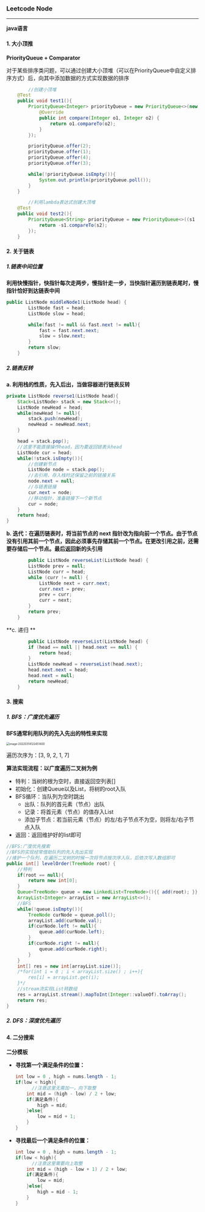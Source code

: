 ### Leetcode Node

------

**java语言**

#### 1. 大小顶推

**PriorityQueue + Comparator**

对于某些排序类问题，可以通过创建大小顶堆（可以在PriorityQueue中自定义排序方式）后，向其中添加数据的方式实现数据的排序

```java
		//创建小顶堆
    @Test
    public void test1(){
        PriorityQueue<Integer> priorityQueue = new PriorityQueue<>(new Comparator<Integer>() {
            @Override
            public int compare(Integer o1, Integer o2) {
                return o1.compareTo(o2);
            }
        });

        priorityQueue.offer(2);
        priorityQueue.offer(1);
        priorityQueue.offer(4);
        priorityQueue.offer(3);

        while(!priorityQueue.isEmpty()){
            System.out.println(priorityQueue.poll());
        }
    }

		//利用lambda表达式创建大顶堆
    @Test
    public void test2(){
        PriorityQueue<String> priorityQueue = new PriorityQueue<>((s1 , s2) -> {
            return -s1.compareTo(s2);
        });
    }
```

#### 2. 关于链表

##### 1.链表中间位置

**利用快慢指针，快指针每次走两步，慢指针走一步，当快指针遍历到链表尾时，慢指针恰好到达链表中间**

```java
public ListNode middleNode1(ListNode head) {
        ListNode fast = head;
        ListNode slow = head;

        while(fast != null && fast.next != null){
            fast = fast.next.next;
            slow = slow.next;
        }
        return slow;
    }
```

##### 2.链表反转

**a. 利用栈的性质，先入后出，当做容器进行链表反转**

```java
private ListNode reverse1(ListNode head){
    Stack<ListNode> stack = new Stack<>();
    ListNode newHead = head;
    while(newHead != null){
        stack.push(newHead);
        newHead = newHead.next;
    }

    head = stack.pop();
    //这里不能直接操作head，因为要返回链表头head
    ListNode cur = head;
    while(!stack.isEmpty()){
        //创建新节点
        ListNode node = stack.pop();
        //去引用，存入栈时还保留之前的链接关系
        node.next = null;
        //与链表链接
        cur.next = node;
        //移动指针，准备链接下一个新节点
        cur = node;
    }
    return head;
}
```

**b. 迭代：在遍历链表时，将当前节点的 next 指针改为指向前一个节点。由于节点没有引用其前一个节点，因此必须事先存储其前一个节点。在更改引用之前，还需要存储后一个节点。最后返回新的头引用**

```java
		public ListNode reverseList(ListNode head) {
        ListNode prev = null;
        ListNode curr = head;
        while (curr != null) {
            ListNode next = curr.next;
            curr.next = prev;
            prev = curr;
            curr = next;
        }
        return prev;
    }
```

**c. 递归 **

```java
		public ListNode reverseList(ListNode head) {
        if (head == null || head.next == null) {
            return head;
        }
        ListNode newHead = reverseList(head.next);
        head.next.next = head;
        head.next = null;
        return newHead;
    }
```

#### 3. 搜索

##### 1. BFS：广度优先遍历

**BFS通常利用队列的先入先出的特性来实现**

<img src="/Users/zyh/Library/Application Support/typora-user-images/image-20220314122451400.png" alt="image-20220314122451400" style="zoom:50%;" />

遍历次序为：[3, 9, 2, 1, 7]

**算法实现流程：以广度遍历二叉树为例**

- 特判：当树的根为空时，直接返回空列表[]
- 初始化：创建Queue以及List，将树的root入队
- BFS循环：当队列为空时跳出
  - 出队：队列的首元素（节点）出队
  - 记录：将首元素（节点）的值存入List
  - 添加子节点：若当前元素（节点）的左/右子节点不为空，则将左/右子节点入队
- 返回：返回维护好的list即可

```java
//BFS:广度优先搜索
//BFS的实现经常借助队列的先入先出实现
//维护一个队列，在遍历二叉树的时候一次将节点按次序入队，后依次写入数组即可
public int[] levelOrder(TreeNode root) {
    //特判
    if(root == null){
        return new int[0];
    }
    Queue<TreeNode> queue = new LinkedList<TreeNode>(){{ add(root); }};
    ArrayList<Integer> arrayList = new ArrayList<>();
    //BFS
    while(!queue.isEmpty()){
        TreeNode curNode = queue.poll();
        arrayList.add(curNode.val);
        if(curNode.left != null){
            queue.add(curNode.left);
        }
        if(curNode.right != null){
            queue.add(curNode.right);
        }
    }
    int[] res = new int[arrayList.size()];
    /*for(int i = 0 ; i < arrayList.size() ; i++){
        res[i] = arrayList.get(i);
    }*/
    //stream流实现List转数组
    res = arrayList.stream().mapToInt(Integer::valueOf).toArray();
    return res;
}
```

##### 2. DFS：深度优先遍历





#### 4. 二分搜索

**二分模板**

- **寻找第一个满足条件的位置：**

  ```java
  int low = 0 , high = nums.length - 1;
  if(low < high){
    	//注意这里无需加一，向下取整
      int mid = (high - low) / 2 + low;
      if(满足条件){
          high = mid;
      }else{
          low = mid + 1;
      }
  }
  ```

- **寻找最后一个满足条件的位置：**

  ```java
  int low = 0 , high = nums.length - 1;
  if(low < high){
    	//注意这里需要向上取整
      int mid = (high - low + 1) / 2 + low;
      if(满足条件){
          low = mid;
      }else{
          high = mid - 1;
      }
  }
  ```

  

